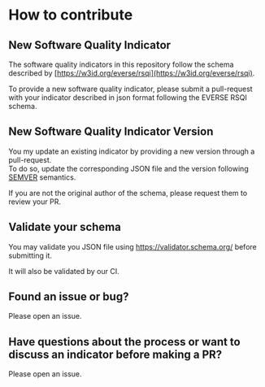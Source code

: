 # How to contribute

## New Software Quality Indicator

The software quality indicators in this repository follow the schema described by [https://w3id.org/everse/rsqi](https://w3id.org/everse/rsqi).

To provide a new software quality indicator, please submit a pull-request with your indicator described in json format following the EVERSE RSQI schema.


## New Software Quality Indicator Version

You my update an existing indicator by providing a new version through a pull-request.   
To do so, update the corresponding JSON file and the version following [SEMVER](https://semver.org/) semantics.

If you are not the original author of the schema, please request them to review your PR.


## Validate your schema

You may validate you JSON file using https://validator.schema.org/ before submitting it.

It will also be validated by our CI.

## Found an issue or bug?

Please open an issue.

## Have questions about the process or want to discuss an indicator before making a PR?

Please open an issue.